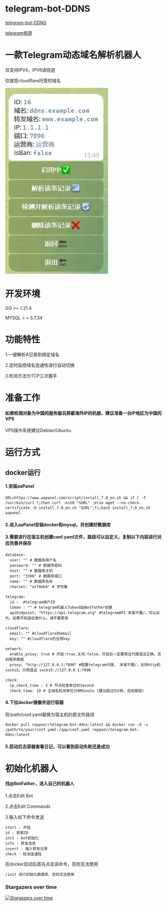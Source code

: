 # telegram-bot-DDNS
[telegram-bot-DDNS](https://github.com/reppoor/telegram-bot-ddns)

[telegram频道](https://t.me/ddns_reppoor)
# 一款Telegram动态域名解析机器人
仅支持IPV4，IPV6请绕道

仅接受cloudflare托管的域名

![描述文本](photo.jpg)
# 开发环境
GO >= 1.21.4

MYSQL > =  5.7.34

# 功能特性
1.一键解析A记录到绑定域名

2.定时监控域名连通性进行自动切换

3.检测方法为TCP三次握手

# 准备工作

#### 如果检测对象为中国的服务器且屏蔽海外IP的机器，建议准备一台IP地区为中国的VPS

VPS操作系统建议Debian/Ubuntu


# 运行方式
## docker运行
#### 1.安装aaPanel
```
URL=https://www.aapanel.com/script/install_7.0_en.sh && if [ -f /usr/bin/curl ];then curl -ksSO "$URL" ;else wget --no-check-certificate -O install_7.0_en.sh "$URL";fi;bash install_7.0_en.sh aapanel
```
#### 2.进入aaPanel安装docker和mysql，并创建好数据库

#### 3.需要进行在宿主机创建conf.yaml文件，路径可以自定义，复制以下内容进行对应完善并保存
```
database:
  user: "" # 数据库用户名
  password: "" # 数据库密码
  host: "" # 数据库主机
  port: "3306" # 数据库端口
  name: "" # 数据库名称
  charset: "utf8mb4" # 字符集

telegram:
  id :  #telegram用户ID
  token : "" # telegram机器人Token找@BotFather创建
  apiEndpoint: "https://api.telegram.org" #telegramAPI 末尾不要/，可以反代，如果不知道在做什么，请不要更改

cloudflare:
  email: "" #cloudflare的email
  key: "" #cloudflare的全局key

network:
  enable_proxy: true # 开启:true,关闭:false。开启后一定要保证代理语法正确，否则程序报错
  proxy: "http://127.0.0.1:7890" #配置telegram代理， 末尾不要/，支持http和socks5。示例语法 socks5://127.0.0.1:7890

check:
  ip_check_time : 3 # 节点检查单位秒Second
  check_time: 10 # 主域名检测单位分钟Minute (建议超过5分钟，否则报错)

```
#### 4.下拉docker镜像并运行容器
将/path/conf.yaml替换为宿主机的原文件路径
```
docker pull reppoor/telegram-bot-ddns:latest && docker run -d -v /path/to/your/conf.yaml:/app/conf.yaml reppoor/telegram-bot-ddns:latest
```
#### 5.启动后去容器查看日记，可以看到启动失败还是成功

# 初始化机器人

#### 找@BotFather，进入自己的机器人

1.点击Edit Bot

2.点击Edit Commands

3.输入如下命令发送
```
start - 开始
id - 获取ID
init - bot初始化
info - 转发信息
insert - 插入转发记录
check - 检测连通性
```
在docker启动后首先点击该命令，否则无法使用
```
/init 进行初始化数据库，否则无法使用
```
### Stargazers over time
[![Stargazers over time](https://starchart.cc/reppoor/telegram-bot-ddns.svg?variant=adaptive)](https://starchart.cc/reppoor/telegram-bot-ddns)